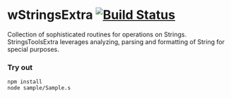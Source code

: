 
# wStringsExtra [![Build Status](https://travis-ci.org/Wandalen/wStringsExtra.svg?branch=master)](https://travis-ci.org/Wandalen/wStringsExtra)

Collection of sophisticated routines for operations on Strings. StringsToolsExtra leverages analyzing, parsing and formatting of String for special purposes.

### Try out
```
npm install
node sample/Sample.s
```









